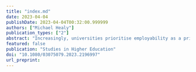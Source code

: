 ```yaml
---
title: "index.md"
date: 2023-04-04
publishDate: 2023-04-04T00:32:00.999999
authors: ["Michael Healy"]
publication_types: ["2"]
abstract: "Increasingly, universities prioritise employability as a primary purpose of personal and public investment into higher education and target graduate employability in their teaching, learning, assessment, and student support strategies. However, despite its emergence as a central concern in higher education, graduate employability lacks coherent and robust theoretical or pedagogical foundations. In particular, limited conceptualisations of career development learning applied in most graduate employability scholarship do not include key theories from the field of career development. Rather than continuing to approach graduate employability and career development as different things, the higher education community should recognise their congruence and compatibility and instead adopt a more integrated and critical understanding of *careers and employability learning*. This article offers a curricular vision of an integrative pedagogy of careers and employability learning, based on six pedagogical principles that can inform efforts to deliver high quality, equitable, and empowering careers and employability learning for students."
featured: false
publication: "Studies in Higher Education"
doi: "10.1080/03075079.2023.2196997"
url_preprint:
---
```

